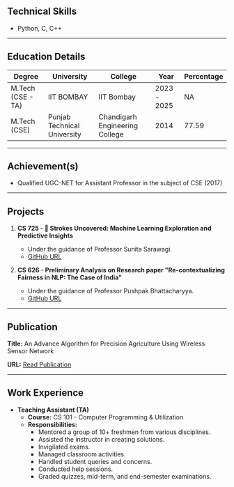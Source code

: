 ## Technical Skills

- Python, C, C++

----

## Education Details

| Degree             | University                | College                      | Year        | Percentage |
|--------------------|---------------------------|------------------------------|-------------|------------|
| M.Tech (CSE - TA)  | IIT BOMBAY                | IIT Bombay                   | 2023 - 2025 | NA         |
| M.Tech (CSE)       | Punjab Technical University| Chandigarh Engineering College| 2014        | 77.59      |

---

## Achievement(s)

- Qualified UGC-NET for Assistant Professor in the subject of CSE (2017)

---

## Projects

1. **CS 725 - 🧠 Strokes Uncovered: Machine Learning Exploration and Predictive Insights**
   - Under the guidance of Professor Sunita Sarawagi.
   - [GitHub URL](https://github.com/arnavcse/Project-725)

2. **CS 626 - Preliminary Analysis on Research paper "Re-contextualizing Fairness in NLP: The Case of India"**
   - Under the guidance of Professor Pushpak Bhattacharyya.
   - [GitHub URL](https://github.com/arnavcse/NLP-Project)

---

## Publication

**Title:**
An Advance Algorithm for Precision Agriculture Using Wireless Sensor Network

**URL:**
[Read Publication](https://www.researchgate.net/publication/274678567_AN_ADVANCE_ALGORITHM_FOR_PRECISION_AGRICULTURE_USING_WIRELESS_SENSOR_NETWORK)

---

## Work Experience

- **Teaching Assistant (TA)**
  - **Course:** CS 101 - Computer Programming & Utilization
  - **Responsibilities:**
    - Mentored a group of 10+ freshmen from various disciplines.
    - Assisted the instructor in creating solutions.
    - Invigilated exams.
    - Managed classroom activities.
    - Handled student queries and concerns.
    - Conducted help sessions.
    - Graded quizzes, mid-term, and end-semester examinations.
